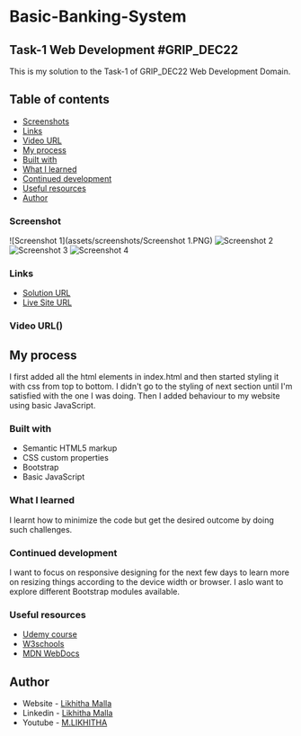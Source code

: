 # Basic-Banking-System
## Task-1 Web Development #GRIP_DEC22

This is my solution to the Task-1 of GRIP_DEC22 Web Development Domain.

## Table of contents

  - [Screenshots](#screenshot)
  - [Links](#links)
  - [Video URL](#video-url)
  - [My process](#my-process)
  - [Built with](#built-with)
  - [What I learned](#what-i-learned)
  - [Continued development](#continued-development)
  - [Useful resources](#useful-resources)
- [Author](#author)


### Screenshot

![Screenshot 1](assets/screenshots/Screenshot 1.PNG)
![Screenshot 2](https://github.com/Malla2Likhitha/Basic-Banking-System/blob/main/screenshots/Screenshot%202.png)
![Screenshot 3](https://github.com/Malla2Likhitha/Basic-Banking-System/blob/main/screenshots/Screenshot%203.png)
![Screenshot 4](https://github.com/Malla2Likhitha/Basic-Banking-System/blob/main/screenshots/Screenshot%204.png)

### Links

- [Solution URL](https://github.com/Malla2Likhitha/Basic-Banking-System)
- [Live Site URL](https://malla2likhitha.github.io/index.html)

### Video URL()

## My process

I first added all the html elements in index.html and then started styling it with css from top to bottom. I didn't go to the styling of next section until I'm satisfied with the one I was doing. Then I added behaviour to my website using basic JavaScript.

### Built with

- Semantic HTML5 markup
- CSS custom properties
- Bootstrap
- Basic JavaScript

### What I learned

I learnt how to minimize the code but get the desired outcome by doing such challenges.

### Continued development

I want to focus on responsive designing for the next few days to learn more on resizing things according to the device width or browser. I aslo want to explore different Bootstrap modules available.

### Useful resources

- [Udemy course](https://www.udemy.com/course/the-complete-web-development-bootcamp/)
- [W3schools](https://www.w3schools.com/)
- [MDN WebDocs](https://developer.mozilla.org/en-US/)

## Author

- Website - [Likhitha Malla](Malla2Likhitha.github.io)
- Linkedin - [Likhitha Malla](https://www.linkedin.com/in/likhitha-malla-849363244/)
- Youtube - [M.LIKHITHA](https://www.youtube.com/channel/UCVe_Z_eknk6Lyeshwp6FR-w)

